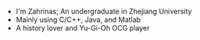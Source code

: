 - I'm Zahrinas; An undergraduate in Zhejiang University
- Mainly using C/C++, Java, and Matlab
- A history lover and Yu-Gi-Oh OCG player
